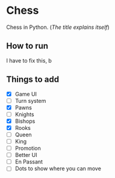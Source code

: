 # Chess
Chess in Python. (<i>The title explains itself</i>)

## How to run
I have to fix this, b

## Things to add
-[x] Game UI
-[ ] Turn system
-[x] Pawns
-[ ] Knights
-[X] Bishops
-[X] Rooks 
-[ ] Queen
-[ ] King
-[ ] Promotion
-[ ] Better UI
-[ ] En Passant
-[ ] Dots to show where you can move
